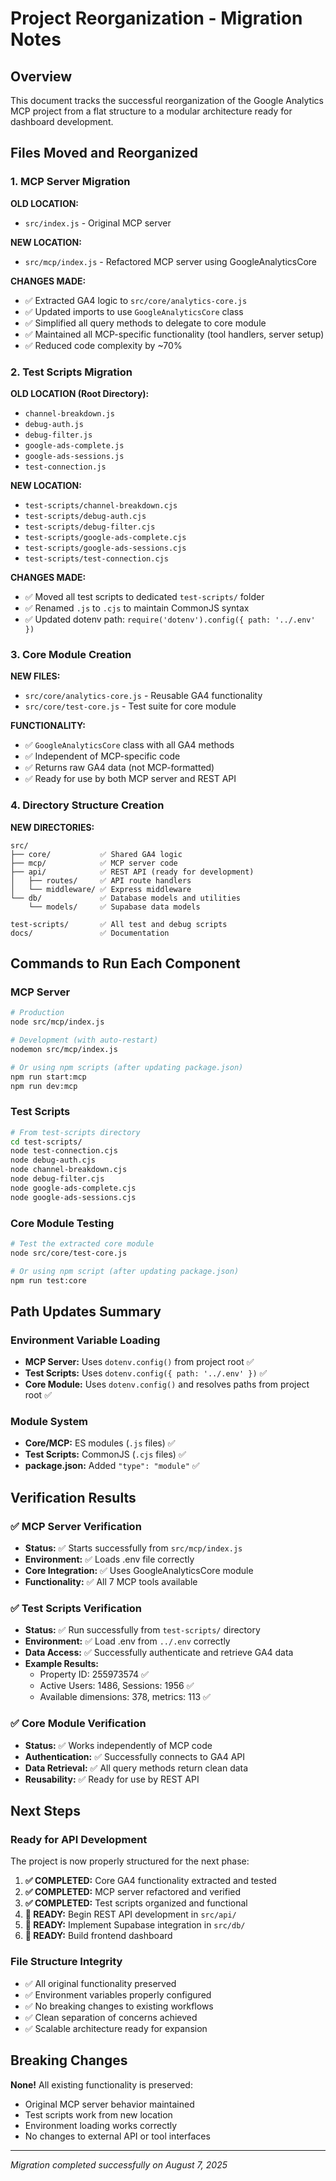 # Project Reorganization - Migration Notes

## Overview
This document tracks the successful reorganization of the Google Analytics MCP project from a flat structure to a modular architecture ready for dashboard development.

## Files Moved and Reorganized

### 1. MCP Server Migration
**OLD LOCATION:**
- `src/index.js` - Original MCP server

**NEW LOCATION:**
- `src/mcp/index.js` - Refactored MCP server using GoogleAnalyticsCore

**CHANGES MADE:**
- ✅ Extracted GA4 logic to `src/core/analytics-core.js`
- ✅ Updated imports to use `GoogleAnalyticsCore` class
- ✅ Simplified all query methods to delegate to core module
- ✅ Maintained all MCP-specific functionality (tool handlers, server setup)
- ✅ Reduced code complexity by ~70%

### 2. Test Scripts Migration
**OLD LOCATION (Root Directory):**
- `channel-breakdown.js`
- `debug-auth.js`
- `debug-filter.js`
- `google-ads-complete.js`
- `google-ads-sessions.js` 
- `test-connection.js`

**NEW LOCATION:**
- `test-scripts/channel-breakdown.cjs`
- `test-scripts/debug-auth.cjs`
- `test-scripts/debug-filter.cjs`
- `test-scripts/google-ads-complete.cjs`
- `test-scripts/google-ads-sessions.cjs`
- `test-scripts/test-connection.cjs`

**CHANGES MADE:**
- ✅ Moved all test scripts to dedicated `test-scripts/` folder
- ✅ Renamed `.js` to `.cjs` to maintain CommonJS syntax
- ✅ Updated dotenv path: `require('dotenv').config({ path: '../.env' })`

### 3. Core Module Creation
**NEW FILES:**
- `src/core/analytics-core.js` - Reusable GA4 functionality
- `src/core/test-core.js` - Test suite for core module

**FUNCTIONALITY:**
- ✅ `GoogleAnalyticsCore` class with all GA4 methods
- ✅ Independent of MCP-specific code
- ✅ Returns raw GA4 data (not MCP-formatted)
- ✅ Ready for use by both MCP server and REST API

### 4. Directory Structure Creation
**NEW DIRECTORIES:**
```
src/
├── core/           ✅ Shared GA4 logic
├── mcp/            ✅ MCP server code  
├── api/            ✅ REST API (ready for development)
│   ├── routes/     ✅ API route handlers
│   └── middleware/ ✅ Express middleware
└── db/             ✅ Database models and utilities
    └── models/     ✅ Supabase data models

test-scripts/       ✅ All test and debug scripts
docs/               ✅ Documentation
```

## Commands to Run Each Component

### MCP Server
```bash
# Production
node src/mcp/index.js

# Development (with auto-restart)
nodemon src/mcp/index.js

# Or using npm scripts (after updating package.json)
npm run start:mcp
npm run dev:mcp
```

### Test Scripts
```bash
# From test-scripts directory
cd test-scripts/
node test-connection.cjs
node debug-auth.cjs
node channel-breakdown.cjs
node debug-filter.cjs
node google-ads-complete.cjs
node google-ads-sessions.cjs
```

### Core Module Testing
```bash
# Test the extracted core module
node src/core/test-core.js

# Or using npm script (after updating package.json)
npm run test:core
```

## Path Updates Summary

### Environment Variable Loading
- **MCP Server:** Uses `dotenv.config()` from project root ✅
- **Test Scripts:** Uses `dotenv.config({ path: '../.env' })` ✅
- **Core Module:** Uses `dotenv.config()` and resolves paths from project root ✅

### Module System
- **Core/MCP:** ES modules (`.js` files) ✅
- **Test Scripts:** CommonJS (`.cjs` files) ✅
- **package.json:** Added `"type": "module"` ✅

## Verification Results

### ✅ MCP Server Verification
- **Status:** ✅ Starts successfully from `src/mcp/index.js`
- **Environment:** ✅ Loads .env file correctly
- **Core Integration:** ✅ Uses GoogleAnalyticsCore module
- **Functionality:** ✅ All 7 MCP tools available

### ✅ Test Scripts Verification
- **Status:** ✅ Run successfully from `test-scripts/` directory
- **Environment:** ✅ Load .env from `../.env` correctly
- **Data Access:** ✅ Successfully authenticate and retrieve GA4 data
- **Example Results:**
  - Property ID: 255973574 ✅
  - Active Users: 1486, Sessions: 1956 ✅
  - Available dimensions: 378, metrics: 113 ✅

### ✅ Core Module Verification
- **Status:** ✅ Works independently of MCP code
- **Authentication:** ✅ Successfully connects to GA4 API
- **Data Retrieval:** ✅ All query methods return clean data
- **Reusability:** ✅ Ready for use by REST API

## Next Steps

### Ready for API Development
The project is now properly structured for the next phase:

1. **✅ COMPLETED:** Core GA4 functionality extracted and tested
2. **✅ COMPLETED:** MCP server refactored and verified
3. **✅ COMPLETED:** Test scripts organized and functional
4. **🚀 READY:** Begin REST API development in `src/api/`
5. **🚀 READY:** Implement Supabase integration in `src/db/`
6. **🚀 READY:** Build frontend dashboard

### File Structure Integrity
- ✅ All original functionality preserved
- ✅ Environment variables properly configured
- ✅ No breaking changes to existing workflows  
- ✅ Clean separation of concerns achieved
- ✅ Scalable architecture ready for expansion

## Breaking Changes
**None!** All existing functionality is preserved:
- Original MCP server behavior maintained
- Test scripts work from new location
- Environment loading works correctly
- No changes to external API or tool interfaces

---
*Migration completed successfully on August 7, 2025*